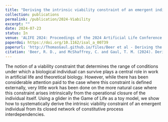 ```yaml
---
title: "Deriving the intrinsic viability constraint of an emergent individual from first principles"
collection: publications
permalink: /publication/2024-Viability
excerpt: ""
date: 2024-07-23
status: In
venue: 'ALIFE 2024: Proceedings of the 2024 Artificial Life Conference'
paperdoi: https://doi.org/10.1162/isal_a_00739
paperurl: 'http://ThomasGaul.github.io/files/Beer et al - Deriving the intrinsicc viability constraint of an emergent individual from first principles.pdf'
citation: 'Beer, R. D., and McShaffrey, C. and Gaul, T. M. (2024). Deriving the intrinsic viability constraint of an emergent individual from first principles. In <i>ALIFE 2024: Proceedings of the 2024 Artificial Life Conference</i>, pages 192-200. MIT Press.'
---
```


The notion of a viability constraint that determines the range of conditions under which a biological individual can survive plays a central role in work in artificial life and theoretical biology. However, while there has been considerable attention paid to the case where this constraint is defined externally, very little work has been done on the more natural case where this constraint arises intrinsically from the operational closure of the individual itself. Using a glider in the Game of Life as a toy model, we show how to systematically derive the intrinsic viability constraint of an emergent individual from its closed network of constitutive process interdependencies.
